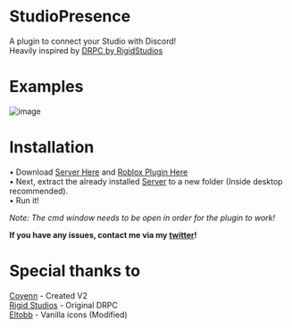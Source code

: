 # StudioPresence

A plugin to connect your Studio with Discord!   
Heavily inspired by [DRPC by RigidStudios](https://devforum.roblox.com/t/1086405)

# Examples

![image](https://user-images.githubusercontent.com/77511250/206878575-bb916317-6909-4053-b9a0-723aa496337f.png)

# Installation

• Download [Server Here](https://github.com/iArxic/StudioPresence/releases/tag/v2) and [Roblox Plugin Here](https://www.roblox.com/library/11213975679/StudioPresence)    
• Next, extract the already installed [Server](https://github.com/iArxic/StudioPresence/releases/tag/v2) to a new folder (Inside desktop recommended).    
• Run it!

_Note: The cmd window needs to be open in order for the plugin to work!_

**If you have any issues, contact me via my [twitter](https://twitter.com/iArxic)!**

# Special thanks to   
[Coyenn](https://github.com/Coyenn) - Created V2    
[Rigid Studios](https://devforum.roblox.com/u/Rigid_Studios) - Original DRPC    
[Eltobb](https://devforum.roblox.com/u/Elttob) - Vanilla icons (Modified)
